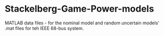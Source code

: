 # Stackelberg-Game-Power-models
MATLAB data files - for the nominal model and random uncertain models' .mat files for teh IEEE 68-bus system.
